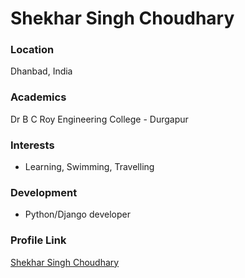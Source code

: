 # Shekhar Singh Choudhary

### Location

Dhanbad, India

### Academics

Dr B C Roy Engineering College - Durgapur

### Interests

- Learning, Swimming, Travelling

### Development

- Python/Django developer


### Profile Link

[Shekhar Singh Choudhary](https://github.com/shekhar-singh)